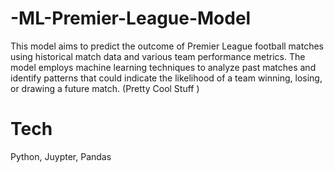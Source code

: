 # -ML-Premier-League-Model
This model aims to predict the outcome of Premier League football matches using historical match data and various team performance metrics. The model employs machine learning techniques to analyze past matches and identify patterns that could indicate the likelihood of a team winning, losing, or drawing a future match. (Pretty Cool Stuff )
# Tech
Python, Juypter, Pandas
